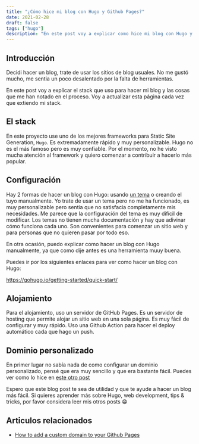 ```yaml
---
title: "¿Cómo hice mi blog con Hugo y Github Pages?"
date: 2021-02-28
draft: false
tags: ["hugo"]
description: "En este post voy a explicar como hice mi blog con Hugo y Github Pages."
---
```


## Introducción

Decidi hacer un blog, trate de usar los sitios de blog usuales. No me gustó mucho, me sentia un poco desalentado por la falta de herramientas.

En este post voy a explicar el stack que uso para hacer mi blog y las cosas que me han notado en el proceso. Voy a actualizar esta página cada vez que extiendo mi stack.

## El stack

En este proyecto use uno de los mejores frameworks para Static Site Generation, `Hugo`. Es extremadamente rápido y muy personalizable. Hugo no es el más famoso pero es muy confiable. Por el momento, no he visto mucha atención al framework y quiero comenzar a contribuir a hacerlo más popular.

## Configuración

Hay 2 formas de hacer un blog con Hugo: usando [un tema](https://themes.gohugo.io/) o creando el tuyo manualmente. Yo trate de usar un tema pero no me ha funcionado, es muy personalizable pero sentia que no satisfacia completamente mis necesidades. Me parece que la configuración del tema es muy difícil de modificar. Los temas no tienen mucha documentación y hay que adivinar cómo funciona cada uno. Son convenientes para comenzar un sitio web y para personas que no quieren pasar por todo eso.

En otra ocasión, puedo explicar como hacer un blog con Hugo manualmente, ya que como dije antes es una herramienta muuy buena.

Puedes ir por los siguientes enlaces para ver como hacer un blog con Hugo:

https://gohugo.io/getting-started/quick-start/

## Alojamiento

Para el alojamiento, uso un servidor de GitHub Pages. Es un servidor de hosting que permite alojar un sitio web en una sola página. Es muy fácil de configurar y muy rápido. Uso una Github Action para hacer el deploy automático cada que hago un push.

## Dominio personalizado

En primer lugar no sabía nada de como configurar un dominio personalizado, pensé que era muy sencillo y que era bastante fácil. Puedes ver como lo hice en [este otro post](/blog/how-to-add-a-custom-domain-to-your-github-pages/)

Espero que este blog post te sea de utilidad y que te ayude a hacer un blog más fácil. Si quieres aprender más sobre Hugo, web development, tips & tricks, por favor considera leer mis otros posts 😁

## Articulos relacionados

-   [How to add a custom domain to your Github Pages](/blog/how-to-add-a-custom-domain-to-your-github-pages/)
